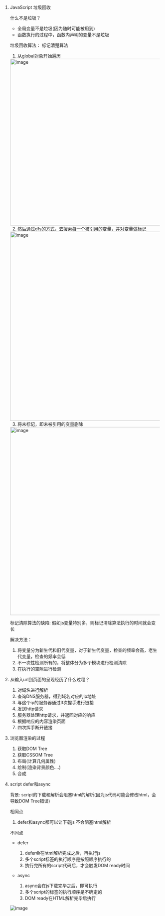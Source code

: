 1. JavaScript 垃圾回收

    什么不是垃圾？

      * 全局变量不是垃圾(因为随时可能被用到)
      * 函数执行的过程中，函数内声明的变量不是垃圾

     垃圾回收算法： 标记清楚算法
   
   
   1.  从global对象开始遍历
     
   <img width="535" alt="image" src="https://user-images.githubusercontent.com/57474431/179389564-ca81b9d3-e73a-49b5-9e4f-1bb1e96c09d0.png">

     2. 然后通过dfs的方式，去搜索每一个被引用的变量，并对变量做标记


     <img width="607" alt="image" src="https://user-images.githubusercontent.com/57474431/179389656-827e54f6-0905-4492-bac5-ec77aec3984d.png">


     3. 将未标记，即未被引用的变量删除

     <img width="604" alt="image" src="https://user-images.githubusercontent.com/57474431/179389696-af1186bd-99a3-4602-b733-7eef53ccbae7.png">


    标记清除算法的缺陷: 假如js变量特别多，则标记清除算法执行的时间就会变长

    解决方法：

      1. 将变量分为新生代和旧代变量，对于新生代变量，检查的频率会高，老生代变量，检查的频率会低
      2. 不一次性检测所有的，将整体分为多个模块进行检测清除
      3. 在执行的空隙进行检测
    
    
2. 从输入url到页面的呈现经历了什么过程？


    1. 对域名进行解析
    2. 查询DNS服务器，得到域名对应的ip地址
    3. 与这个ip的服务器通过3次握手进行链接
    4. 发送http请求
    5. 服务器处理http请求，并返回对应的响应
    6. 根据响应的内容渲染页面
    7. 四次挥手断开链接

3. 浏览器渲染的过程

    1. 获取DOM Tree
    2. 获取CSSOM Tree
    3. 布局(计算几何属性)
    4. 绘制(渲染背景颜色....)
    5. 合成

4. script defer和async

    背景: script的下载和解析会阻塞html的解析(因为js代码可能会修改html，会导致DOM Tree错误)

    相同点

      1. defer和async都可以让下载js 不会阻塞html解析

    不同点

      * defer

        1. defer会在html解析完成之后，再执行js
        2. 多个script标签的执行顺序是按照顺序执行的
        3. 执行完所有的script代码后，才会触发DOM ready时间

      * async

        1. async会在js下载完毕之后，即可执行
        2. 多个script的标签的执行顺序是不确定的
        3. DOM ready在HTML解析完毕后执行
      
    ![image](https://user-images.githubusercontent.com/57474431/179404414-4b7a3846-934d-424e-9b1b-11124bdedf7a.png)
